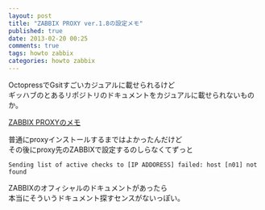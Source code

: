 ```yaml
---
layout: post
title: "ZABBIX PROXY ver.1.8の設定メモ"
published: true
date: 2013-02-20 00:25
comments: true
tags: howto zabbix
categories: howto zabbix
---
```


OctopressでGsitすごいカジュアルに載せられるけど  
ギッハブのとあるリポジトリのドキュメントをカジュアルに載せられないものか。  
  

[ZABBIX PROXYのメモ](https://github.com/kenjiskywalker/memo/blob/master/software/ZABBIX/zabbix-proxy.md)  
  
普通にproxyインストールするまではよかったんだけど  
その後にproxy先のZABBIXで設定するのしらなくてずっと  

`Sending list of active checks to [IP ADDORESS] failed: host [n01] not found`
  
ZABBIXのオフィシャルのドキュメントがあったら  
本当にそういうドキュメント探すセンスがないっぽい。  

